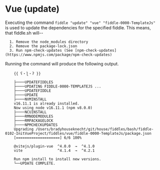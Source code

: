Vue (update)
======

Executing the command `fiddle "update" "vue" "fiddle-0000-TemplateJs"` is used to update the dependencies for the specified fiddle. This means,
that fiddle.sh will--

      1. Remove the node_modules directory
      2. Remove the package-lock.json
      3. Run npm-check-updates (See [npm-check-updates](https://www.npmjs.com/package/npm-check-updates)
    
Running the command will produce the following output.

        {{ ʕ・ɭ・ʔ }} 

        ├────UPDATEFIDDLES
        ├────UPDATING FIDDLE-0000-TEMPLATEJS ...
        ├────UPDATEFIDDLE
        ├────UPDATE
        ├────NVMINSTALL
        v16.11.1 is already installed.
        Now using node v16.11.1 (npm v8.0.0)
        ├────NCUINSTALL
        ├────RMNODEMODULES
        ├────RMPACKAGELOCK
        ├────NPMCHECKUPDATES
        Upgrading /Users/bradyhouseknecht/git/house/fiddles/bash/fiddle-0102-InitVueProject/fiddles/vue/fiddle-0000-TemplateJs/package.json
        [====================] 6/6 100%

        @vitejs/plugin-vue  ^4.0.0  →  ^4.1.0
        vite                ^4.1.4  →  ^4.2.1

        Run npm install to install new versions.
        └──UPDATE COMPLETE.


